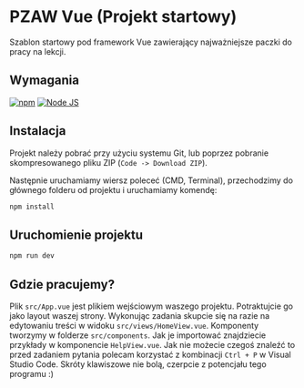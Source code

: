 # PZAW Vue (Projekt startowy)

Szablon startowy pod framework Vue zawierający najważniejsze paczki do pracy na lekcji.

## Wymagania

[![npm](https://img.shields.io/badge/npm-d40404?logo=npm&style=flat-square)](https://www.npmjs.com/)
[![Node JS](https://img.shields.io/badge/Node.js-339933?logo=node.js&style=flat-square&logoColor=white)](https://nodejs.org/)

## Instalacja

Projekt należy pobrać przy użyciu systemu Git, lub poprzez pobranie skompresowanego pliku ZIP (`Code -> Download ZIP`).

Następnie uruchamiamy wiersz poleceć (CMD, Terminal), przechodzimy do głównego folderu od projektu i uruchamiamy komendę:

```sh
npm install
```

## Uruchomienie projektu

```sh
npm run dev
```

## Gdzie pracujemy?
Plik `src/App.vue` jest plikiem wejściowym waszego projektu. Potraktujcie go jako layout waszej strony. Wykonując zadania skupcie się na razie na edytowaniu treści w widoku `src/views/HomeView.vue`. Komponenty tworzymy w folderze `src/components`. Jak je importować znajdziecie przykłady w komponencie `HelpView.vue`. Jak nie możecie czegoś znaleźć to przed zadaniem pytania polecam korzystać z kombinacji `Ctrl + P` w Visual Studio Code. Skróty klawiszowe nie bolą, czerpcie z potencjału tego programu :)
